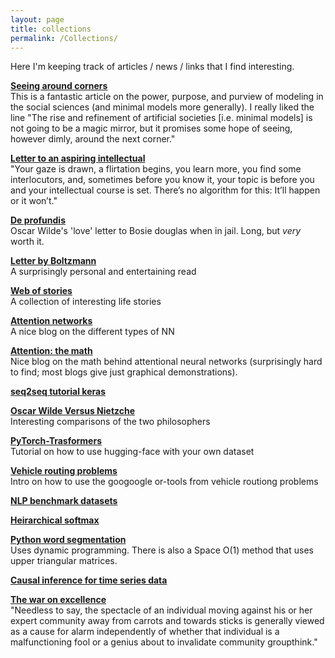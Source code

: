 ```yaml
---
layout: page
title: collections
permalink: /Collections/
---
```


Here I'm keeping track of articles / news / links that I find interesting.

[**Seeing around corners**](https://www.theatlantic.com/magazine/archive/2002/04/seeing-around-corners/302471/) <br/>
This is a fantastic article on the power, purpose, and purview of modeling in the social sciences (and minimal models more generally). I really liked the line "The rise and refinement of artificial societies [i.e. minimal models] is not going to be a magic mirror, but it promises some hope of seeing, however dimly, around the next corner."


[**Letter to an aspiring intellectual**](https://www.firstthings.com/article/2018/05/letter-to-an-aspiring-intellectual) <br/>
"Your gaze is drawn, a flirtation begins, you learn more, you find some interlocutors, and, sometimes before you know it, your topic is before you and your intellectual course is set. There’s no algorithm for this: It’ll happen or it won’t."


[**De profundis**](https://www.gutenberg.org/files/921/921-h/921-h.htm) <br/> Oscar Wilde's 'love' letter to Bosie douglas when in jail. Long, but _very_ worth it.

[**Letter by Boltzmann**](https://homepage.univie.ac.at/Walter.Kutschera/Boltzmann_Reise%20ins%20Eldorado_English%20translation.pdf) <br/> A surprisingly personal and entertaining read


[**Web of stories**](https://www.webofstories.com/) <br/> A collection of interesting life stories

[**Attention networks**](https://skymind.ai/wiki/attention-mechanism-memory-network#rnn) <br/> A nice blog on the different types of NN


[**Attention: the math**](https://srome.github.io/Understanding-Attention-in-Neural-Networks-Mathematically/) <br/>  Nice blog on the math behind attentional neural networks (surprisingly hard to find; most blogs give just graphical demonstrations).

[**seq2seq tutorial keras**](https://machinelearningmastery.com/encoder-decoder-attention-sequence-to-sequence-prediction-keras/) 

[**Oscar Wilde Versus Nietzche**](https://philosophynow.org/issues/94/The_Twin_Souls_of_Oscar_Wilde_and_Friedrich_Nietzsche) <br/> Interesting comparisons of the two philosophers


[**PyTorch-Trasformers**](https://medium.com/@nikhil.utane/running-pytorch-transformers-on-custom-datasets-717fd9e10fe2) <br/> Tutorial on how to use hugging-face with your own dataset


[**Vehicle routing problems**](https://developers.google.com/optimization/routing) <br/> Intro on how to use the googoogle or-tools from vehicle routiong problems


[**NLP benchmark datasets**](https://machinelearningmastery.com/datasets-natural-language-processing/) 

[**Heirarchical softmax**](https://yinwenpeng.wordpress.com/2013/09/26/hierarchical-softmax-in-neural-network-language-model/) 


[**Python word segmentation**](http://www.grantjenks.com/docs/wordsegment/) <br/> Uses dynamic programming. There is also a Space O(1) method that uses upper triangular matrices.

[**Causal inference for time series data**](https://towardsdatascience.com/inferring-causality-in-time-series-data-b8b75fe52c46)


[**The war on excellence**](https://www.edge.org/response-detail/23879) <br/> "Needless to say, the spectacle of an individual moving against his or her expert community away from carrots and towards sticks is generally viewed as a cause for alarm independently of whether that individual is a malfunctioning fool or a genius about to invalidate community groupthink."
